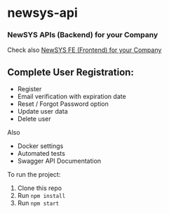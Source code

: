 # newsys-api

### NewSYS APIs (Backend) for your Company
Check also [NewSYS FE (Frontend) for your Company](https://github.com/lpkyrius/newsys-fe)

## Complete User Registration:
- Register
- Email verification with expiration date
- Reset / Forgot Password option
- Update user data
- Delete user

Also
- Docker settings
- Automated tests
- Swagger API Documentation

To run the project:

1. Clone this repo
2. Run `npm install`
3. Run `npm start`